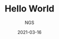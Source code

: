 ---
title: "Hello World"
tags: []
description: "first post"
author: "NGS"
date: "2021-03-16"
# ###################### Metadata
ogtype: "Blog"
seotags: ["Csharp"]
# ###################### Series Information
inseries: "false"
series: "Smoke Test"
seriesslug: "Smoke-Tests"
---